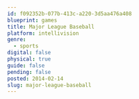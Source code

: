 ```yaml
---
id: f092352b-077b-413c-a220-3d5aa476a408
blueprint: games
title: Major League Baseball
platform: intellivision
genre:
  - sports
digital: false
physical: true
guide: false
pending: false
posted: 2014-02-14
slug: major-league-baseball
---
```

